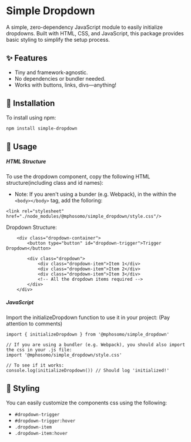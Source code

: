 # Simple Dropdown

A simple, zero-dependency JavaScript module to easily initialize dropdowns. Built with HTML, CSS, and JavaScript, this package provides basic styling to simplify the setup process.

## ✨ Features

- Tiny and framework-agnostic.
- No dependencies or bundler needed.
- Works with buttons, links, divs—anything!

## 🚀 Installation

To install using npm:

```bash
npm install simple-dropdown
```

## 🔧 Usage

##### HTML Structure

To use the dropdown component, copy the following HTML structure(including class and id names):

- Note: If you aren't using a bunder (e.g. Webpack), in the within the `<body></body>` tag, add the folloring:

```
<link rel="stylesheet" href="./node_modules/@mphosomo/simple_dropdown/style.css"/>
```

Dropdown Structure:

```
    <div class="dropdown-container">
        <button type="button" id="dropdown-trigger">Trigger Dropdown</button>

        <div class="dropdown">
            <div class="dropdown-item">Item 1</div>
            <div class="dropdown-item">Item 2</div>
            <div class="dropdown-item">Item 3</div>
            <!-- All the dropdown items required -->
        </div>
    </div>
```

##### JavaScript

Import the initializeDropdown function to use it in your project: (Pay attention to comments)

```
import { initializeDropdown } from '@mphosomo/simple_dropdown'

// If you are using a bundler (e.g. Webpack), you should also import the css in your .js file:
import '@mphosomo/simple_dropdown/style.css'

// To see if it works:
console.log(initializeDropdown()) // Should log 'initialized!'
```

## 🎨 Styling

You can easily customize the components css using the following:

- `#dropdown-trigger`
- `#dropdown-trigger:hover`
- `.dropdown-item`
- `.dropdown-item:hover`

